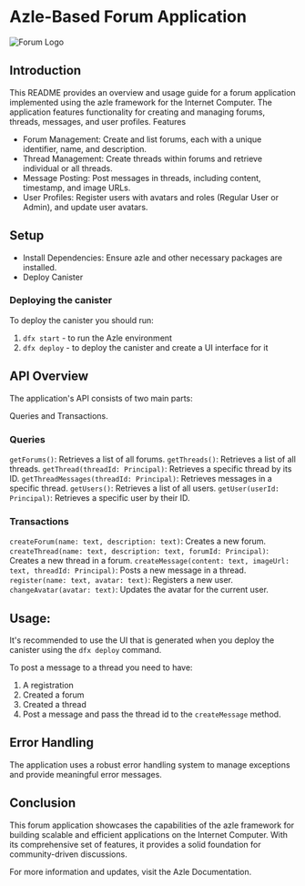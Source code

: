 # Azle-Based Forum Application

![Forum Logo](https://i.imgur.com/a2AGOQh.png)

## Introduction

This README provides an overview and usage guide for a forum application implemented using the azle framework for the Internet Computer. The application features functionality for creating and managing forums, threads, messages, and user profiles.
Features

-   Forum Management: Create and list forums, each with a unique identifier, name, and description.
-   Thread Management: Create threads within forums and retrieve individual or all threads.
-   Message Posting: Post messages in threads, including content, timestamp, and image URLs.
-   User Profiles: Register users with avatars and roles (Regular User or Admin), and update user avatars.

## Setup

-   Install Dependencies: Ensure azle and other necessary packages are installed.
-   Deploy Canister

### Deploying the canister

To deploy the canister you should run:

1. `dfx start` - to run the Azle environment
2. `dfx deploy` - to deploy the canister and create a UI interface for it

## API Overview

The application's API consists of two main parts:

Queries and Transactions.

### Queries

`getForums()`: Retrieves a list of all forums.
`getThreads()`: Retrieves a list of all threads.
`getThread(threadId: Principal)`: Retrieves a specific thread by its ID.
`getThreadMessages(threadId: Principal)`: Retrieves messages in a specific thread.
`getUsers()`: Retrieves a list of all users.
`getUser(userId: Principal)`: Retrieves a specific user by their ID.

### Transactions

`createForum(name: text, description: text)`: Creates a new forum.
`createThread(name: text, description: text, forumId: Principal)`: Creates a new thread in a forum.
`createMessage(content: text, imageUrl: text, threadId: Principal)`: Posts a new message in a thread.
`register(name: text, avatar: text)`: Registers a new user.
`changeAvatar(avatar: text)`: Updates the avatar for the current user.

## Usage:

It's recommended to use the UI that is generated when you deploy the canister using the `dfx deploy` command.

To post a message to a thread you need to have:

1. A registration
2. Created a forum
3. Created a thread
4. Post a message and pass the thread id to the `createMessage` method.

## Error Handling

The application uses a robust error handling system to manage exceptions and provide meaningful error messages.

## Conclusion

This forum application showcases the capabilities of the azle framework for building scalable and efficient applications on the Internet Computer. With its comprehensive set of features, it provides a solid foundation for community-driven discussions.

For more information and updates, visit the Azle Documentation.
